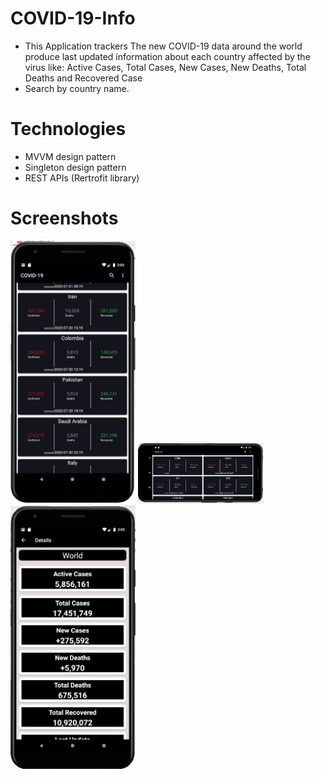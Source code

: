 # COVID-19-Info
- This Application trackers The new COVID-19 data around the world produce last updated information about each country  affected by the virus like: Active Cases, Total Cases, New     Cases, New Deaths, Total Deaths and Recovered Case
- Search by country name.


# Technologies
- MVVM design pattern
- Singleton design pattern
- REST APIs (Rertrofit library)

# Screenshots

<img src="screenshots/screen1.png" width = 200>

<img src="screenshots/screen2.png" width = 200>

<img src="screenshots/screen3.png" width = 200>
